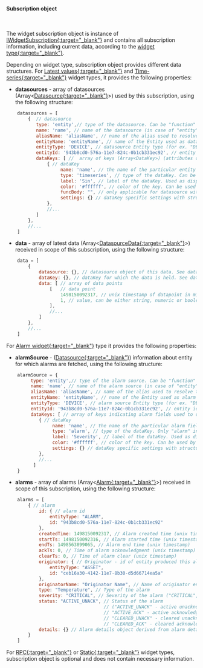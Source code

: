 #### Subscription object

<div class="divider"></div>
<br/>

The widget subscription object is instance of [IWidgetSubscription{:target="_blank"}](https://github.com/winstarcloud/winstarcloud/blob/2627fe51d491055d4140f16617ed543f7f5bd8f6/ui-ngx/src/app/core/api/widget-api.models.ts#L264") and contains all subscription information, including current data, according to the [widget type{:target="_blank"}](${siteBaseUrl}/docs${docPlatformPrefix}/user-guide/ui/widget-library/#widget-types).

Depending on widget type, subscription object provides different data structures.
For [Latest values{:target="_blank"}](${siteBaseUrl}/docs${docPlatformPrefix}/user-guide/ui/widget-library/#latest-values) and [Time-series{:target="_blank"}](${siteBaseUrl}/docs${docPlatformPrefix}/user-guide/ui/widget-library/#time-series) widget types, it provides the following properties:

- **datasources** - array of datasources (Array<[Datasource{:target="_blank"}](https://github.com/winstarcloud/winstarcloud/blob/2627fe51d491055d4140f16617ed543f7f5bd8f6/ui-ngx/src/app/shared/models/widget.models.ts#L279)>) used by this subscription, using the following structure:

```javascript
    datasources = [
        {  // datasource
           type: 'entity',// type of the datasource. Can be "function" or "entity"
           name: 'name', // name of the datasource (in case of "entity" usually Entity name)
           aliasName: 'aliasName', // name of the alias used to resolve this particular datasource Entity
           entityName: 'entityName', // name of the Entity used as datasource
           entityType: 'DEVICE', // datasource Entity type (for ex. "DEVICE", "ASSET", "TENANT", etc.)
           entityId: '943b8cd0-576a-11e7-824c-0b1cb331ec92', // entity identificator presented as string uuid. 
           dataKeys: [ //  array of keys (Array<DataKey>) (attributes or timeseries) of the entity used to fetch data 
               { // dataKey
                    name: 'name', // the name of the particular entity attribute/timeseries 
                    type: 'timeseries', // type of the dataKey. Can be "timeseries", "attribute" or "function" 
                    label: 'Sin', // label of the dataKey. Used as display value (for ex. in the widget legend section) 
                    color: '#ffffff', // color of the key. Can be used by widget to set color of the key data (for ex. lines in line chart or segments in the pie chart).  
                    funcBody: "", // only applicable for datasource with type "function" and "function" key type. Defines body of the function to generate simulated data.
                    settings: {} // dataKey specific settings with structure according to the defined Data key settings json schema. See "Settings schema section".
               },
               //...
           ]
        },
        //...
    ]
```

- **data** - array of latest data (Array<[DatasourceData{:target="_blank"}](https://github.com/winstarcloud/winstarcloud/blob/2627fe51d491055d4140f16617ed543f7f5bd8f6/ui-ngx/src/app/shared/models/widget.models.ts#L310)>) received in scope of this subscription, using the following structure:

```javascript
    data = [
        {
            datasource: {}, // datasource object of this data. See datasource structure above.
            dataKey: {}, // dataKey for which the data is held. See dataKey structure above.
            data: [ // array of data points
                [   // data point
                    1498150092317, // unix timestamp of datapoint in milliseconds
                    1, // value, can be either string, numeric or boolean  
                ],
                //...
            ]  
        },
        //...
    ]     
```

For [Alarm widget{:target="_blank"}](${siteBaseUrl}/docs${docPlatformPrefix}/user-guide/ui/widget-library/#alarm-widget) type it provides the following properties:

- **alarmSource** - ([Datasource{:target="_blank"}](https://github.com/winstarcloud/winstarcloud/blob/2627fe51d491055d4140f16617ed543f7f5bd8f6/ui-ngx/src/app/shared/models/widget.models.ts#L279)) information about entity for which alarms are fetched, using the following structure:

```javascript
    alarmSource = {
         type: 'entity',// type of the alarm source. Can be "function" or "entity"
         name: 'name', // name of the alarm source (in case of "entity" usually Entity name)
         aliasName: 'aliasName', // name of the alias used to resolve this particular alarm source Entity
         entityName: 'entityName', // name of the Entity used as alarm source
         entityType: 'DEVICE', // alarm source Entity type (for ex. "DEVICE", "ASSET", "TENANT", etc.)
         entityId: '943b8cd0-576a-11e7-824c-0b1cb331ec92', // entity identificator presented as string uuid. 
         dataKeys: [ // array of keys indicating alarm fields used to display alarms data 
            { // dataKey
                 name: 'name', // the name of the particular alarm field 
                 type: 'alarm', // type of the dataKey. Only "alarm" in this case. 
                 label: 'Severity', // label of the dataKey. Used as display value (for ex. as a column title in the Alarms table) 
                 color: '#ffffff', // color of the key. Can be used by widget to set color of the key data.  
                 settings: {} // dataKey specific settings with structure according to the defined Data key settings json schema. See "Settings schema section".
            },
            //...
          ] 
    }
```

- **alarms** - array of alarms (Array<[Alarm{:target="_blank"}](https://github.com/winstarcloud/winstarcloud/blob/2627fe51d491055d4140f16617ed543f7f5bd8f6/ui-ngx/src/app/shared/models/alarm.models.ts#L89)>) received in scope of this subscription, using the following structure:

```javascript
    alarms = [
        { // alarm
            id: { // alarm id 
                entityType: "ALARM", 
                id: "943b8cd0-576a-11e7-824c-0b1cb331ec92"
            },
            createdTime: 1498150092317, // Alarm created time (unix timestamp)
            startTs: 1498150092316, // Alarm started time (unix timestamp)
            endTs: 1498563899065, // Alarm end time (unix timestamp)
            ackTs: 0, // Time of alarm acknowledgment (unix timestamp)
            clearTs: 0, // Time of alarm clear (unix timestamp)
            originator: { // Originator - id of entity produced this alarm 
                entityType: "ASSET", 
                id: "ceb16a30-4142-11e7-8b30-d5d66714ea5a"
            },
            originatorName: "Originator Name", // Name of originator entity
            type: "Temperature", // Type of the alarm            
            severity: "CRITICAL", // Severity of the alarm ("CRITICAL", "MAJOR", "MINOR", "WARNING", "INDETERMINATE") 
            status: "ACTIVE_UNACK", // Status of the alarm 
                                    // ("ACTIVE_UNACK" - active unacknowledged, 
                                    // "ACTIVE_ACK" - active acknowledged, 
                                    // "CLEARED_UNACK" - cleared unacknowledged, 
                                    // "CLEARED_ACK" - cleared acknowledged)
            details: {} // Alarm details object derived from alarm details json.
        }
    ]               
```

For [RPC{:target="_blank"}](${siteBaseUrl}/docs${docPlatformPrefix}/user-guide/ui/widget-library/#rpc-control-widget) or [Static{:target="_blank"}](${siteBaseUrl}/docs${docPlatformPrefix}/user-guide/ui/widget-library/#static) widget types, subscription object is optional and does not contain necessary information.
